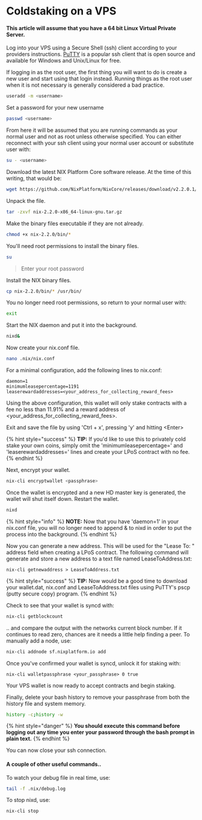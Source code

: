 # Coldstaking on a VPS

#### This article will assume that you have a 64 bit Linux Virtual Private Server.

Log into your VPS using a Secure Shell \(ssh\) client according to your providers instructions. [PuTTY](https://www.chiark.greenend.org.uk/~sgtatham/putty/) is a popular ssh client that is open source and available for Windows and Unix/Linux for free.

If logging in as the root user, the first thing you will want to do is create a new user and start using that login instead. Running things as the root user when it is not necessary is generally considered a bad practice.

```bash
useradd -m <username>
```

Set a password for your new username

```bash
passwd <username>
```

From here it will be assumed that you are running commands as your normal user and not as root unless otherwise specified. You can either reconnect with your ssh client using your normal user account or substitute user with:

```bash
su - <username>
```

Download the latest NIX Platform Core software release. At the time of this writing, that would be:

```bash
wget https://github.com/NixPlatform/NixCore/releases/download/v2.2.0.1/nix-2.2.0-x86_64-linux-gnu.tar.gz
```

Unpack the file.

```bash
tar -zxvf nix-2.2.0-x86_64-linux-gnu.tar.gz
```

Make the binary files executable if they are not already.

```bash
chmod +x nix-2.2.0/bin/*
```

You'll need root permissions to install the binary files.

```bash
su
```

> Enter your root password

Install the NIX binary files.

```bash
cp nix-2.2.0/bin/* /usr/bin/
```

You no longer need root permissions, so return to your normal user with:

```bash
exit
```

Start the NIX daemon and put it into the background.

```bash
nixd&
```

Now create your nix.conf file.

```bash
nano .nix/nix.conf
```

For a minimal configuration, add the following lines to nix.conf:

```text
daemon=1
minimumleasepercentage=1191
leaserewardaddresses=<your_address_for_collecting_reward_fees>
```

Using the above configuration, this wallet will only stake contracts with a fee no less than 11.91% and a reward address of &lt;your\_address\_for\_collecting\_reward\_fees&gt;.

Exit and save the file by using 'Ctrl + x', pressing 'y' and hitting &lt;Enter&gt;

{% hint style="success" %}
**TIP:** If you'd like to use this to privately cold stake your own coins, simply omit the 'minimumleasepercentage=' and 'leaserewardaddresses=' lines and create your LPoS contract with no fee.
{% endhint %}

Next, encrypt your wallet.

```bash
nix-cli encryptwallet <passphrase>
```

Once the wallet is encrypted and a new HD master key is generated, the wallet will shut itself down. Restart the wallet.

```bash
nixd
```

{% hint style="info" %}
**NOTE:** Now that you have 'daemon=1' in your nix.conf file, you will no longer need to append & to nixd in order to put the process into the background.
{% endhint %}

Now you can generate a new address. This will be used for the "Lease To: " address field when creating a LPoS contract. The following command will generate and store a new address to a text file named LeaseToAddress.txt:

```text
nix-cli getnewaddress > LeaseToAddress.txt
```

{% hint style="success" %}
**TIP:** Now would be a good time to download your wallet.dat, nix.conf and LeaseToAddress.txt files using PuTTY's pscp \(putty secure copy\) program.
{% endhint %}

Check to see that your wallet is syncd with:

```bash
nix-cli getblockcount
```

.. and compare the output with the networks current block number. If it continues to read zero, chances are it needs a little help finding a peer. To manually add a node, use:

```bash
nix-cli addnode sf.nixplatform.io add
```

Once you've confirmed your wallet is syncd, unlock it for staking with:

```text
nix-cli walletpassphrase <your_passphrase> 0 true
```

Your VPS wallet is now ready to accept contracts and begin staking.

Finally, delete your bash history to remove your passphrase from both the history file and system memory. 

```bash
history -c;history -w
```

{% hint style="danger" %}
**You should execute this command before logging out any time you enter your password through the bash prompt in plain text.**
{% endhint %}

You can now close your ssh connection.

#### A couple of other useful commands..

To watch your debug file in real time, use:

```bash
tail -f .nix/debug.log
```

To stop nixd, use:

```bash
nix-cli stop
```



